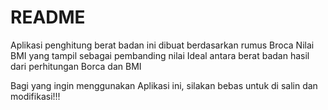 # README

Aplikasi penghitung berat badan ini dibuat berdasarkan rumus Broca
Nilai BMI yang tampil sebagai pembanding nilai Ideal antara berat badan hasil dari perhitungan Borca dan BMI

Bagi yang ingin menggunakan Aplikasi ini, silakan bebas untuk di salin dan modifikasi!!!
